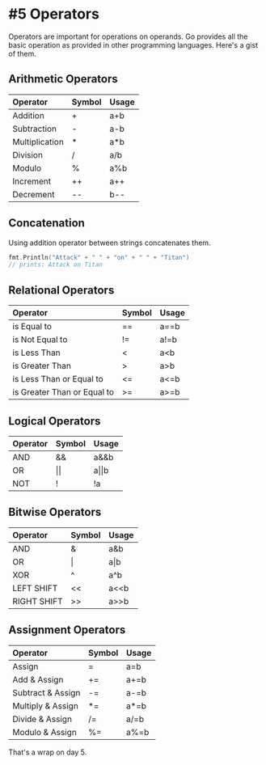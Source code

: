 # #5 Operators

Operators are important for operations on operands. Go provides all the basic operation as provided in other programming languages. Here's a gist of them.

## Arithmetic Operators

| Operator       | Symbol | Usage |
| :------------- | :----- | :---- |
| Addition       | +      | a+b   |
| Subtraction    | -      | a-b   |
| Multiplication | *      | a*b   |
| Division       | /      | a/b   |
| Modulo         | %      | a%b   |
| Increment      | ++     | a++   |
| Decrement      | --     | b--   |

## Concatenation

Using addition operator between strings concatenates them.

```go
fmt.Println("Attack" + " " + "on" + " " + "Titan")
// prints: Attack on Titan
```

## Relational Operators

| Operator                    | Symbol | Usage |
| :-------------------------- | :----- | :---- |
| is Equal to                 | ==     | a==b  |
| is Not Equal to             | !=     | a!=b  |
| is Less Than                | <      | a<b   |
| is Greater Than             | >      | a>b   |
| is Less Than or Equal to    | <=     | a<=b  |
| is Greater Than or Equal to | >=     | a>=b  |

## Logical Operators

| Operator | Symbol | Usage  |
| :------- | :----- | :----- |
| AND      | &&     | a&&b   |
| OR       | \|\|   | a\|\|b |
| NOT      | !      | !a     |

## Bitwise Operators

| Operator    | Symbol | Usage |
| :---------- | :----- | :---- |
| AND         | &      | a&b   |
| OR          | \|     | a\|b  |
| XOR         | ^      | a^b   |
| LEFT SHIFT  | <<     | a<<b  |
| RIGHT SHIFT | >>     | a>>b  |

## Assignment Operators

| Operator          | Symbol | Usage |
| :---------------- | :----- | :---- |
| Assign            | =      | a=b   |
| Add & Assign      | +=     | a+=b  |
| Subtract & Assign | -=     | a-=b  |
| Multiply & Assign | *=     | a*=b  |
| Divide & Assign   | /=     | a/=b  |
| Modulo & Assign   | %=     | a%=b  |

That's a wrap on day 5.